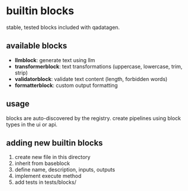 # builtin blocks

stable, tested blocks included with qadatagen.

## available blocks

- **llmblock**: generate text using llm
- **transformerblock**: text transformations (uppercase, lowercase, trim, strip)
- **validatorblock**: validate text content (length, forbidden words)
- **formatterblock**: custom output formatting

## usage

blocks are auto-discovered by the registry. create pipelines using block types in the ui or api.

## adding new builtin blocks

1. create new file in this directory
2. inherit from baseblock
3. define name, description, inputs, outputs
4. implement execute method
5. add tests in tests/blocks/
